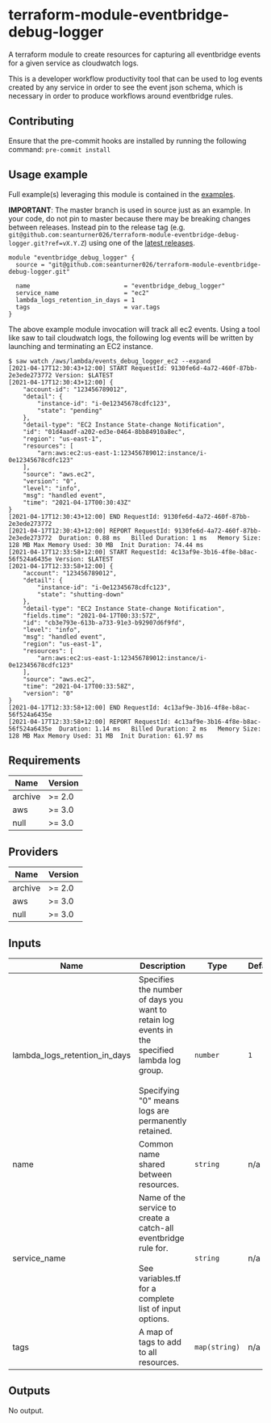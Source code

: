 # terraform-module-eventbridge-debug-logger

A terraform module to create resources for capturing all eventbridge events for a given service as cloudwatch logs. 

This is a developer workflow productivity tool that can be used to log events created by any service in order to see the event json schema, which is necessary in order to produce workflows around eventbridge rules.

## Contributing

Ensure that the pre-commit hooks are installed by running the following command: `pre-commit install`

## Usage example

Full example(s) leveraging this module is contained in the [examples](https://github.com/seanturner026/terraform-module-eventbridge-debug-logger/tree/master/examples/).

**IMPORTANT**: The master branch is used in source just as an example. In your code, do not pin to master because there may be breaking changes between releases. Instead pin to the release tag (e.g. `git@github.com:seanturner026/terraform-module-eventbridge-debug-logger.git?ref=vX.Y.Z`) using one of the [latest releases](https://github.com/seanturner026/terraform-module-eventbridge-debug-logger/releases/).

```hcl
module "eventbridge_debug_logger" {
  source = "git@github.com:seanturner026/terraform-module-eventbridge-debug-logger.git"

  name                          = "eventbridge_debug_logger"
  service_name                  = "ec2"
  lambda_logs_retention_in_days = 1
  tags                          = var.tags
}
```

The above example module invocation will track all ec2 events. Using a tool like saw to tail cloudwatch logs, the following log events will be written by launching and terminating an EC2 instance.

```
$ saw watch /aws/lambda/events_debug_logger_ec2 --expand
[2021-04-17T12:30:43+12:00] START RequestId: 9130fe6d-4a72-460f-87bb-2e3ede273772 Version: $LATEST
[2021-04-17T12:30:43+12:00] {
    "account-id": "123456789012",
    "detail": {
        "instance-id": "i-0e12345678cdfc123",
        "state": "pending"
    },
    "detail-type": "EC2 Instance State-change Notification",
    "id": "01d4aadf-a202-ed3e-0464-8bb84910a8ec",
    "region": "us-east-1",
    "resources": [
        "arn:aws:ec2:us-east-1:123456789012:instance/i-0e12345678cdfc123"
    ],
    "source": "aws.ec2",
    "version": "0",
    "level": "info",
    "msg": "handled event",
    "time": "2021-04-17T00:30:43Z"
}
[2021-04-17T12:30:43+12:00] END RequestId: 9130fe6d-4a72-460f-87bb-2e3ede273772
[2021-04-17T12:30:43+12:00] REPORT RequestId: 9130fe6d-4a72-460f-87bb-2e3ede273772	Duration: 0.88 ms	Billed Duration: 1 ms	Memory Size: 128 MB	Max Memory Used: 30 MB	Init Duration: 74.44 ms
[2021-04-17T12:33:58+12:00] START RequestId: 4c13af9e-3b16-4f8e-b8ac-56f524a6435e Version: $LATEST
[2021-04-17T12:33:58+12:00] {
    "account": "123456789012",
    "detail": {
        "instance-id": "i-0e12345678cdfc123",
        "state": "shutting-down"
    },
    "detail-type": "EC2 Instance State-change Notification",
    "fields.time": "2021-04-17T00:33:57Z",
    "id": "cb3e793e-613b-a733-91e3-b92907d6f9fd",
    "level": "info",
    "msg": "handled event",
    "region": "us-east-1",
    "resources": [
        "arn:aws:ec2:us-east-1:123456789012:instance/i-0e12345678cdfc123"
    ],
    "source": "aws.ec2",
    "time": "2021-04-17T00:33:58Z",
    "version": "0"
}
[2021-04-17T12:33:58+12:00] END RequestId: 4c13af9e-3b16-4f8e-b8ac-56f524a6435e
[2021-04-17T12:33:58+12:00] REPORT RequestId: 4c13af9e-3b16-4f8e-b8ac-56f524a6435e	Duration: 1.14 ms	Billed Duration: 2 ms	Memory Size: 128 MB	Max Memory Used: 31 MB	Init Duration: 61.97 ms
```

<!-- BEGINNING OF PRE-COMMIT-TERRAFORM DOCS HOOK -->
## Requirements

| Name | Version |
|------|---------|
| archive | >= 2.0 |
| aws | >= 3.0 |
| null | >= 3.0 |

## Providers

| Name | Version |
|------|---------|
| archive | >= 2.0 |
| aws | >= 3.0 |
| null | >= 3.0 |

## Inputs

| Name | Description | Type | Default | Required |
|------|-------------|------|---------|:--------:|
| lambda\_logs\_retention\_in\_days | Specifies the number of days you want to retain log events in the specified lambda log group.<br><br>Specifying "0" means logs are permanently retained. | `number` | `1` | no |
| name | Common name shared between resources. | `string` | n/a | yes |
| service\_name | Name of the service to create a catch-all eventbridge rule for.<br><br>See variables.tf for a complete list of input options. | `string` | n/a | yes |
| tags | A map of tags to add to all resources. | `map(string)` | n/a | yes |

## Outputs

No output.

<!-- END OF PRE-COMMIT-TERRAFORM DOCS HOOK -->

